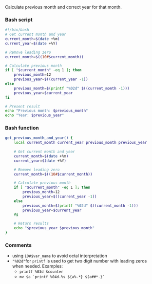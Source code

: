 Calculate previous month and correct year for that month.
### Bash script
```bash
#!/bin/bash
# Get current month and year
current_month=$(date +%m)
current_year=$(date +%Y)

# Remove leading zero
current_month=$((10#$current_month))

# Calculate previous month
if [ "$current_month" -eq 1 ]; then
	previous_month=12
	previous_year=$((current_year -1))
else
	previous_month=$(printf "%02d" $((current_month -1)))
	previous_year=$current_year
fi

# Present result
echo "Previous month: $previous_month"
echo "Year: $previous_year"
```

### Bash function
```bash
get_previous_month_and_year() {
	local current_month current_year previous_month previous_year
	
	# Get current month and year
	current_month=$(date +%m)
	current_year=$(date +%Y)

	# Remove leading zero
	current_month=$((10#$current_month))

	# Calculate previous month
	if [ "$current_month" -eq 1 ]; then
		previous_month=12
		previous_year=$((current_year -1))
	else
		previous_month=$(printf "%02d" $((current_month -1)))
		previous_year=$current_year
	fi

	# Return results
	echo "$previous_year $previous_month"
}
```
### Comments
* using `10#$var_name` to avoid octal interpretation
* `"%02d"`for `printf` is used to get two digit number with leading zeros when needed. Examples:
	* `printf %03d $counter`
	* ```mv $a `printf %04d.%s ${a%.*} $(a##*.}` ```